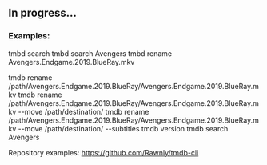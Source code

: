 ## In progress...

### Examples:
tmbd search
tmbd search Avengers
tmbd rename Avengers.Endgame.2019.BlueRay.mkv

tmdb rename /path/Avengers.Endgame.2019.BlueRay/Avengers.Endgame.2019.BlueRay.mkv
tmdb rename /path/Avengers.Endgame.2019.BlueRay/Avengers.Endgame.2019.BlueRay.mkv --move /path/destination/
tmdb rename /path/Avengers.Endgame.2019.BlueRay/Avengers.Endgame.2019.BlueRay.mkv --move /path/destination/ --subtitles
tmdb version
tmdb search Avengers



Repository examples:
https://github.com/Rawnly/tmdb-cli